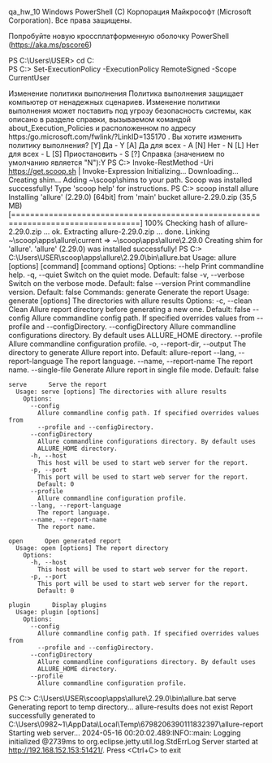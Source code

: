 qa_hw_10
Windows PowerShell
(C) Корпорация Майкрософт (Microsoft Corporation). Все права защищены.

Попробуйте новую кроссплатформенную оболочку PowerShell (https://aka.ms/pscore6)

PS C:\Users\USER> cd C:\
PS C:\> Set-ExecutionPolicy -ExecutionPolicy RemoteSigned -Scope CurrentUser

Изменение политики выполнения
Политика выполнения защищает компьютер от ненадежных сценариев. Изменение политики выполнения может поставить под
угрозу безопасность системы, как описано в разделе справки, вызываемом командой about_Execution_Policies и
расположенном по адресу https:/go.microsoft.com/fwlink/?LinkID=135170 . Вы хотите изменить политику выполнения?
[Y] Да - Y  [A] Да для всех - A  [N] Нет - N  [L] Нет для всех - L  [S] Приостановить - S  [?] Справка
(значением по умолчанию является "N"):Y
PS C:\> Invoke-RestMethod -Uri https://get.scoop.sh | Invoke-Expression
Initializing...
Downloading...
Creating shim...
Adding ~\scoop\shims to your path.
Scoop was installed successfully!
Type 'scoop help' for instructions.
PS C:\> scoop install allure
Installing 'allure' (2.29.0) [64bit] from 'main' bucket
allure-2.29.0.zip (35,5 MB) [=================================================================================] 100%
Checking hash of allure-2.29.0.zip ... ok.
Extracting allure-2.29.0.zip ... done.
Linking ~\scoop\apps\allure\current => ~\scoop\apps\allure\2.29.0
Creating shim for 'allure'.
'allure' (2.29.0) was installed successfully!
PS C:\> C:\Users\USER\scoop\apps\allure\2.29.0\bin\allure.bat
Usage: allure [options] [command] [command options]
  Options:
    --help
      Print commandline help.
    -q, --quiet
      Switch on the quiet mode.
      Default: false
    -v, --verbose
      Switch on the verbose mode.
      Default: false
    --version
      Print commandline version.
      Default: false
  Commands:
    generate      Generate the report
      Usage: generate [options] The directories with allure results
        Options:
          -c, --clean
            Clean Allure report directory before generating a new one.
            Default: false
          --config
            Allure commandline config path. If specified overrides values from
            --profile and --configDirectory.
          --configDirectory
            Allure commandline configurations directory. By default uses
            ALLURE_HOME directory.
          --profile
            Allure commandline configuration profile.
          -o, --report-dir, --output
            The directory to generate Allure report into.
            Default: allure-report
          --lang, --report-language
            The report language.
          --name, --report-name
            The report name.
          --single-file
            Generate Allure report in single file mode.
            Default: false

    serve      Serve the report
      Usage: serve [options] The directories with allure results
        Options:
          --config
            Allure commandline config path. If specified overrides values from
            --profile and --configDirectory.
          --configDirectory
            Allure commandline configurations directory. By default uses
            ALLURE_HOME directory.
          -h, --host
            This host will be used to start web server for the report.
          -p, --port
            This port will be used to start web server for the report.
            Default: 0
          --profile
            Allure commandline configuration profile.
          --lang, --report-language
            The report language.
          --name, --report-name
            The report name.

    open      Open generated report
      Usage: open [options] The report directory
        Options:
          -h, --host
            This host will be used to start web server for the report.
          -p, --port
            This port will be used to start web server for the report.
            Default: 0

    plugin      Display plugins
      Usage: plugin [options]
        Options:
          --config
            Allure commandline config path. If specified overrides values from
            --profile and --configDirectory.
          --configDirectory
            Allure commandline configurations directory. By default uses
            ALLURE_HOME directory.
          --profile
            Allure commandline configuration profile.


PS C:\> C:\Users\USER\scoop\apps\allure\2.29.0\bin\allure.bat serve
Generating report to temp directory...
allure-results does not exist
Report successfully generated to C:\Users\0982~1\AppData\Local\Temp\6798206390111832397\allure-report
Starting web server...
2024-05-16 00:20:02.489:INFO::main: Logging initialized @2739ms to org.eclipse.jetty.util.log.StdErrLog
Server started at <http://192.168.152.153:51421/>. Press <Ctrl+C> to exit
